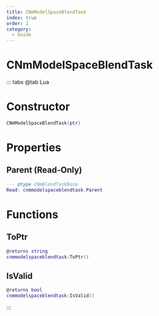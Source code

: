 ```yaml
---
title: CNmModelSpaceBlendTask
index: true
order: 2
category:
  - Guide
---
```


# CNmModelSpaceBlendTask

::: tabs
@tab Lua
# Constructor
```lua
CNmModelSpaceBlendTask(ptr)
```
# Properties
## Parent (Read-Only)
```lua
--- @type CNmBlendTaskBase
Read: cnmmodelspaceblendtask.Parent
```
# Functions
## ToPtr
```lua
@returns string
cnmmodelspaceblendtask:ToPtr()
```
## IsValid
```lua
@returns bool
cnmmodelspaceblendtask:IsValid()
```

:::